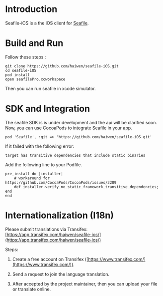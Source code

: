 
Introduction
============

Seafile-iOS is a the iOS client for [Seafile](http://www.seafile.com).

Build and Run
=============

Follow these steps :

	git clone https://github.com/haiwen/seafile-iOS.git
	cd seafile-iOS
    pod install
    open seafilePro.xcworkspace

Then you can run seafile in xcode simulator.


SDK and Integration
=================
The seafile SDK is is under development and the api will be clarified soon.
Now, you can use CocoaPods to integrate Seafile in your app.

    pod 'Seafile', :git => 'https://github.com/haiwen/seafile-iOS.git'

If it failed with the following error:

    target has transitive dependencies that include static binaries

Add the following line to your Podfile.

    pre_install do |installer|
        # workaround for https://github.com/CocoaPods/CocoaPods/issues/3289
        def installer.verify_no_static_framework_transitive_dependencies; end
    end


Internationalization (I18n)
==========

Please submit translations via Transifex: [https://app.transifex.com/haiwen/seafile-ios/](https://app.transifex.com/haiwen/seafile-ios/)

Steps:

1. Create a free account on Transifex ([https://www.transifex.com/](https://www.transifex.com/)).

2. Send a request to join the language translation.

3. After accepted by the project maintainer, then you can upload your file or translate online.
